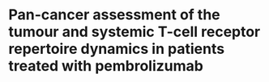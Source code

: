 # Pan-cancer assessment of the tumour and systemic T-cell receptor repertoire dynamics in patients treated with pembrolizumab
